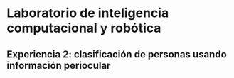 # Laboratorio de inteligencia computacional y robótica

## Experiencia 2: clasificación de personas usando información periocular

